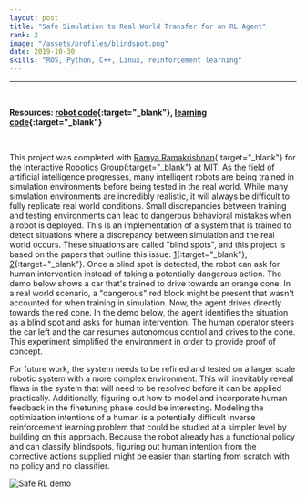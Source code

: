 ```yaml
---
layout: post
title: "Safe Simulation to Real World Transfer for an RL Agent"
rank: 2
image: "/assets/profiles/blindspot.png"
date: 2019-10-30
skills: "ROS, Python, C++, Linux, reinforcement learning"
---
```


___

<p>&nbsp;</p>

**Resources: [robot code](https://github.com/echen9898/safe_rl){:target="_blank"}, [learning code](https://github.com/ramya-ram/discovering-blind-spots){:target="_blank"}**

<p>&nbsp;</p>

This project was completed with [Ramya Ramakrishnan](https://people.csail.mit.edu/ramyaram/){:target="_blank"} for the [Interactive Robotics Group](https://interactive.mit.edu/){:target="_blank"} at MIT. As the field of artificial intelligence progresses, many intelligent robots are being trained in simulation environments before being tested in the real world. While many simulation environments are incredibly realistic, it will always be difficult to fully replicate real world conditions. Small discrepancies between training and testing environments can lead to dangerous behavioral mistakes when a robot is deployed. This is an implementation of a system that is trained to detect situations where a discrepancy between simulation and the real world occurs. These situations are called "blind spots", and this project is based on the papers that outline this issue: [1](http://interactive.mit.edu/sites/default/files/documents/Ramakrishnan_AAAI_2019.pdf){:target="_blank"}, [2](http://erichorvitz.com/JAIR_sim_to_real_transfer.pdf){:target="_blank"}. Once a blind spot is detected, the robot can ask for human intervention instead of taking a potentially dangerous action. The demo below shows a car that's trained to drive towards an orange cone. In a real world scenario, a "dangerous" red block might be present that wasn't accounted for when training in simulation. Now, the agent drives directly towards the red cone. In the demo below, the agent identifies the situation as a blind spot and asks for human intervention. The human operator steers the car left and the car resumes autonomous control and drives to the cone. This experiment simplified the environment in order to provide proof of concept. 

For future work, the system needs to be refined and tested on a larger scale robotic system with a more complex environment. This will inevitably reveal flaws in the system that will need to be resolved before it can be applied practically. Additionally, figuring out how to model and incorporate human feedback in the finetuning phase could be interesting. Modeling the optimization intentions of a human is a potentially difficult inverse reinforcement learning problem that could be studied at a simpler level by building on this approach. Because the robot already has a functional policy and can classify blindspots, figuring out human intention from the corrective actions supplied might be easier than starting from scratch with no policy and no classifier.



<img src="/assets/2019-10-30/demo.gif" alt="Safe RL demo" class="center blog_post_body"> 

